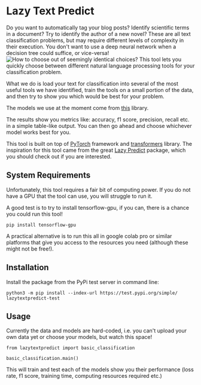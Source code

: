 # Lazy Text Predict

Do you want to automatically tag your blog posts? Identify scientific terms in a document? Try to identify the author of a new novel? These are all text classification problems, but may require different levels of complexity in their execution. You don't want to use a deep neural network when a decision tree could suffice, or vice-versa!
![How to choose out of seemingly identical choices?](https://cdn.pixabay.com/photo/2016/08/15/08/40/apple-1594742_960_720.jpg)
This tool lets you quickly choose between different natural language processing tools for your classification problem.

What we do is load your text for classification into several of the most useful tools we have identified, train the tools on a small portion of the data, and then try to show you which would be best for your problem.

The models we use at the moment come from [this](https://github.com/huggingface/transformers) library.

The results show you metrics like: accuracy, f1 score, precision, recall etc. in a simple table-like output.
You can then go ahead and choose whichever model works best for you.

This tool is built on top of [PyTorch](https://pytorch.org/) framework and [transformers](https://github.com/huggingface/transformers) library. The inspiration for this tool came from the great [Lazy Predict](https://pypi.org/project/lazypredict/) package, which you should check out if you are interested.

## System Requirements

Unfortunately, this tool requires a fair bit of computing power. If you do not have a GPU that the tool can use, you will struggle to run it.

A good test is to try to install tensorflow-gpu, if you can, there is a chance you could run this tool!
```
pip install tensorflow-gpu
```

A practical alternative is to run this all in google colab pro or similar platforms that give you access to the resources you need (although these might not be free!).

## Installation

Install the package from the PyPi test server in command line:
```
python3 -m pip install --index-url https://test.pypi.org/simple/ lazytextpredict-test
```

## Usage

Currently the data and models are hard-coded, i.e. you can't upload your own data yet or choose your models, but watch this space!

```
from lazytextpredict import basic_classification

basic_classification.main()
```
This will train and test each of the models show you their performance (loss rate, f1 score, training time, computing resources required etc.)
